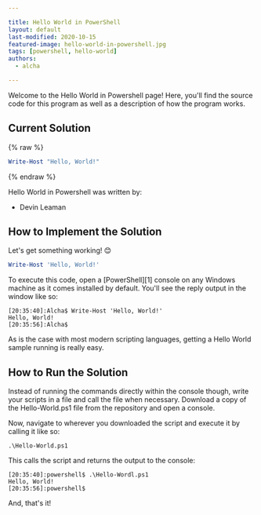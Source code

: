 ```yaml
---

title: Hello World in PowerShell
layout: default
last-modified: 2020-10-15
featured-image: hello-world-in-powershell.jpg
tags: [powershell, hello-world]
authors:
  - alcha

---
```


Welcome to the Hello World in Powershell page! Here, you'll find the source code for this program as well as a description of how the program works.

## Current Solution

{% raw %}

```powershell
Write-Host "Hello, World!"
```

{% endraw %}

Hello World in Powershell was written by:

- Devin Leaman

## How to Implement the Solution

Let's get something working! 😊

```powershell
Write-Host 'Hello, World!'
```

To execute this code, open a [PowerShell][1] console on any Windows machine as it
comes installed by default. You'll see the reply output in the window like so:

```console
[20:35:40]:Alcha$ Write-Host 'Hello, World!'
Hello, World!
[20:35:56]:Alcha$
```

As is the case with most modern scripting languages, getting a Hello World
sample running is really easy.


## How to Run the Solution

Instead of running the commands directly within the console though, write your
scripts in a file and call the file when necessary. Download a copy of the
Hello-World.ps1 file from the repository and open a console.

Now, navigate to wherever you downloaded the script and execute it by calling
it like so:

```console
.\Hello-World.ps1
```

This calls the script and returns the output to the console:

```console
[20:35:40]:powershell$ .\Hello-Wordl.ps1
Hello, World!
[20:35:56]:powershell$
```

And, that's it!

